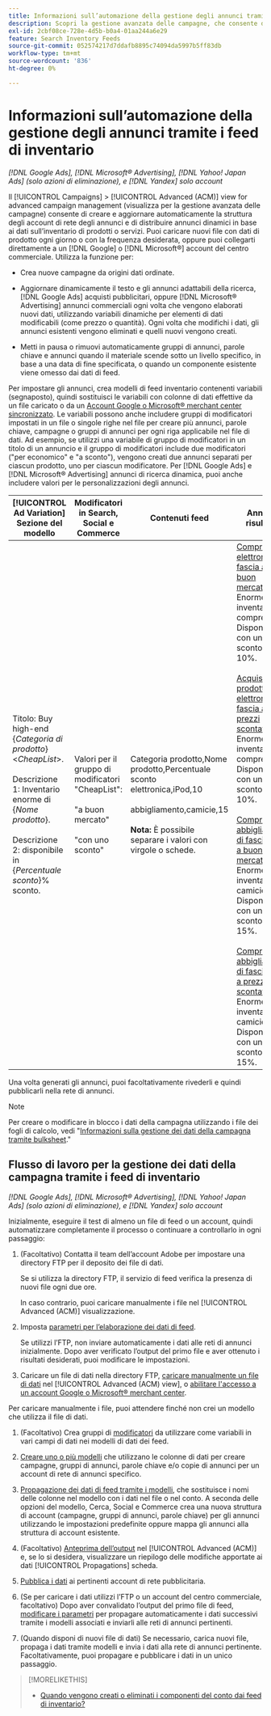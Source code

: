 ```yaml
---
title: Informazioni sull’automazione della gestione degli annunci tramite i feed di inventario
description: Scopri la gestione avanzata delle campagne, che consente di gestire automaticamente la struttura dell’account e di distribuire annunci dinamici in base ai dati sull’inventario di prodotti o servizi.
exl-id: 2cbf08ce-728e-4d5b-b0a4-01aa244a6e29
feature: Search Inventory Feeds
source-git-commit: 052574217d7ddafb8895c74094da5997b5ff83db
workflow-type: tm+mt
source-wordcount: '836'
ht-degree: 0%

---
```


# Informazioni sull’automazione della gestione degli annunci tramite i feed di inventario

*[!DNL Google Ads], [!DNL Microsoft® Advertising], [!DNL Yahoo! Japan Ads] (solo azioni di eliminazione), e [!DNL Yandex] solo account*

Il [!UICONTROL Campaigns] > [!UICONTROL Advanced (ACM)] view for advanced campaign management (visualizza per la gestione avanzata delle campagne) consente di creare e aggiornare automaticamente la struttura degli account di rete degli annunci e di distribuire annunci dinamici in base ai dati sull’inventario di prodotti o servizi. Puoi caricare nuovi file con dati di prodotto ogni giorno o con la frequenza desiderata, oppure puoi collegarti direttamente a un [!DNL Google] o [!DNL Microsoft®] account del centro commerciale. Utilizza la funzione per:

* Crea nuove campagne da origini dati ordinate.

* Aggiornare dinamicamente il testo e gli annunci adattabili della ricerca, [!DNL Google Ads] acquisti pubblicitari, oppure [!DNL Microsoft® Advertising] annunci commerciali ogni volta che vengono elaborati nuovi dati, utilizzando variabili dinamiche per elementi di dati modificabili (come prezzo o quantità). Ogni volta che modifichi i dati, gli annunci esistenti vengono eliminati e quelli nuovi vengono creati.

* Metti in pausa o rimuovi automaticamente gruppi di annunci, parole chiave e annunci quando il materiale scende sotto un livello specifico, in base a una data di fine specificata, o quando un componente esistente viene omesso dai dati di feed.

Per impostare gli annunci, crea modelli di feed inventario contenenti variabili (segnaposto), quindi sostituisci le variabili con colonne di dati effettive da un file caricato o da un [Account Google o Microsoft® merchant center sincronizzato](/help/search-social-commerce/campaign-management/accounts/merchant-account-manage.md). Le variabili possono anche includere gruppi di modificatori impostati in un file o singole righe nel file per creare più annunci, parole chiave, campagne o gruppi di annunci per ogni riga applicabile nel file di dati. Ad esempio, se utilizzi una variabile di gruppo di modificatori in un titolo di un annuncio e il gruppo di modificatori include due modificatori (&quot;per economico&quot; e &quot;a sconto&quot;), vengono creati due annunci separati per ciascun prodotto, uno per ciascun modificatore. Per [!DNL Google Ads] e [!DNL Microsoft® Advertising] annunci di ricerca dinamica, puoi anche includere valori per le personalizzazioni degli annunci.

| [!UICONTROL Ad Variation] Sezione del modello | Modificatori in Search, Social e Commerce | Contenuti feed | Annunci risultanti |
|----|----|----|----|
| Titolo: Buy high-end \{<i>Categoria di prodotto</i>\} &lt;<i>CheapList</i>>.<br><br>Descrizione 1: Inventario enorme di \{<i>Nome prodotto</i>\}.<br><br>Descrizione 2: disponibile in \{<i>Percentuale sconto</i>\}% sconto. | Valori per il gruppo di modificatori &quot;CheapList&quot;:<br><br>&quot;a buon mercato&quot;<br><br>&quot;con uno sconto&quot; | Categoria prodotto,Nome prodotto,Percentuale sconto<br>elettronica,iPod,10<br><br>abbigliamento,camicie,15<br><br><b>Nota:</b> È possibile separare i valori con virgole o schede. | <u>Comprare elettronica di fascia alta a buon mercato.</u><br>Enorme inventario di compresse. Disponibile con uno sconto del 10%.<br><br><u>Acquista prodotti di elettronica di fascia alta a prezzi scontati.</u><br>Enorme inventario di compresse. Disponibile con uno sconto del 10%.<br><br><u>Comprare abbigliamento di fascia alta a buon mercato.</u><br>Enorme inventario di camicie. Disponibile con uno sconto del 15%.<br><br><u>Compra abbigliamento di fascia alta a prezzi scontati.</u><br>Enorme inventario di camicie. Disponibile con uno sconto del 15%. |

Una volta generati gli annunci, puoi facoltativamente rivederli e quindi pubblicarli nella rete di annunci.

>[!NOTE]
>Per creare o modificare in blocco i dati della campagna utilizzando i file dei fogli di calcolo, vedi &quot;[Informazioni sulla gestione dei dati della campagna tramite bulksheet](/help/search-social-commerce/campaign-management/bulksheets/bulksheet-about.md).&quot;

## Flusso di lavoro per la gestione dei dati della campagna tramite i feed di inventario

*[!DNL Google Ads], [!DNL Microsoft® Advertising], [!DNL Yahoo! Japan Ads] (solo azioni di eliminazione), e [!DNL Yandex] solo account*

Inizialmente, eseguire il test di almeno un file di feed o un account, quindi automatizzare completamente il processo o continuare a controllarlo in ogni passaggio:

1. (Facoltativo) Contatta il team dell’account Adobe per impostare una directory FTP per il deposito dei file di dati.

   Se si utilizza la directory FTP, il servizio di feed verifica la presenza di nuovi file ogni due ore.

   In caso contrario, puoi caricare manualmente i file nel [!UICONTROL Advanced (ACM)] visualizzazione.

1. Imposta [parametri per l’elaborazione dei dati di feed](feed-settings-manage.md#feed-data-settings).

   Se utilizzi l’FTP, non inviare automaticamente i dati alle reti di annunci inizialmente. Dopo aver verificato l’output del primo file e aver ottenuto i risultati desiderati, puoi modificare le impostazioni.

1. Caricare un file di dati nella directory FTP, [caricare manualmente un file di dati](feed-files-manage.md) nel [!UICONTROL Advanced (ACM) view], o [abilitare l&#39;accesso a un account Google o Microsoft® merchant center](/help/search-social-commerce/campaign-management/accounts/merchant-account-manage.md).

Per caricare manualmente i file, puoi attendere finché non crei un modello che utilizza il file di dati.

1. (Facoltativo) Crea gruppi di [modificatori](modifiers-manage.md) da utilizzare come variabili in vari campi di dati nei modelli di dati dei feed.

1. [Creare uno o più modelli](ad-templates/ad-template-manage.md) che utilizzano le colonne di dati per creare campagne, gruppi di annunci, parole chiave e/o copie di annunci per un account di rete di annunci specifico.

1. [Propagazione dei dati di feed tramite i modelli](feed-data-propagate.md), che sostituisce i nomi delle colonne nel modello con i dati nel file o nel conto. A seconda delle opzioni del modello, Cerca, Social e Commerce crea una nuova struttura di account (campagne, gruppi di annunci, parole chiave) per gli annunci utilizzando le impostazioni predefinite oppure mappa gli annunci alla struttura di account esistente.

1. (Facoltativo) [Anteprima dell’output](propagated-data-view.md) nel [!UICONTROL Advanced (ACM)] e, se lo si desidera, visualizzare un riepilogo delle modifiche apportate ai dati [!UICONTROL Propagations] scheda.

1. [Pubblica i dati](propagated-data-post.md) ai pertinenti account di rete pubblicitaria.

1. (Se per caricare i dati utilizzi l’FTP o un account del centro commerciale, facoltativo) Dopo aver convalidato l’output del primo file di feed, [modificare i parametri](feed-settings-manage.md#feed-data-settings) per propagare automaticamente i dati successivi tramite i modelli associati e inviarli alle reti di annunci pertinenti.

1. (Quando disponi di nuovi file di dati) Se necessario, carica nuovi file, propaga i dati tramite modelli e invia i dati alla rete di annunci pertinente. Facoltativamente, puoi propagare e pubblicare i dati in un unico passaggio.

>[!MORELIKETHIS]
>
>* [Quando vengono creati o eliminati i componenti del conto dai feed di inventario?](when-are-components-created-deleted.md)
